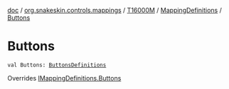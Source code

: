 [doc](../../../index.md) / [org.snakeskin.controls.mappings](../../index.md) / [T16000M](../index.md) / [MappingDefinitions](index.md) / [Buttons](./-buttons.md)

# Buttons

`val Buttons: `[`ButtonsDefinitions`](-buttons-definitions/index.md)

Overrides [IMappingDefinitions.Buttons](../../-i-mapping-definitions/-buttons.md)

